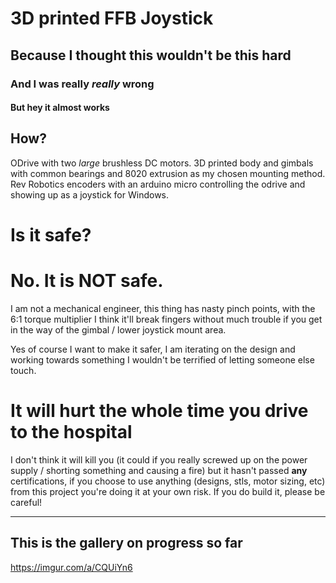 # 3D printed FFB Joystick
## Because I thought this wouldn't be this hard
### And I was really *really* wrong
#### But hey it almost works

## How?

ODrive with two *large* brushless DC motors.
3D printed body and gimbals with common bearings and 8020 extrusion as my chosen mounting method. Rev Robotics encoders with an arduino micro controlling the odrive and showing up as a joystick for Windows.

# Is it safe?
# **No.** It is **NOT** safe.
I am not a mechanical engineer, this thing has nasty pinch points, with the 6:1 torque multiplier I think it'll break fingers without much trouble if you get in the way of the gimbal / lower joystick mount area.

Yes of course I want to make it safer, I am iterating on the design and working towards something I wouldn't be terrified of letting someone else touch.

# It will hurt the whole time you drive to the hospital
I don't think it will kill you (it could if you really screwed up on the power supply / shorting something and causing a fire) but it hasn't passed **any** certifications, if you choose to use anything (designs, stls, motor sizing, etc) from this project you're doing it at your own risk. If you do build it, please be careful!


---


## This is the gallery on progress so far
https://imgur.com/a/CQUiYn6